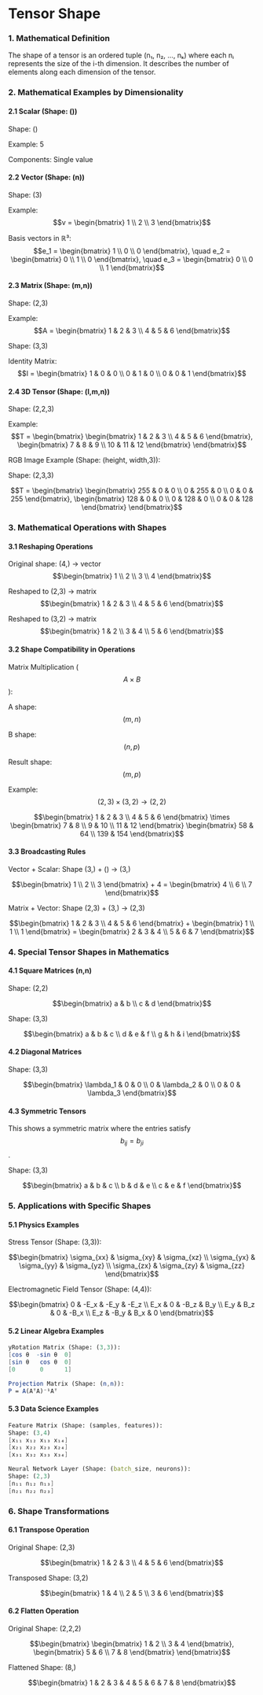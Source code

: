 # Tensor Shape

### 1. Mathematical Definition

The shape of a tensor is an ordered tuple (n₁, n₂, ..., nₖ) where each nᵢ represents the size of the i-th dimension. It describes the number of elements along each dimension of the tensor.

### 2. Mathematical Examples by Dimensionality

#### 2.1 Scalar (Shape: ())

Shape: ()

Example: 5

Components: Single value

#### 2.2 Vector (Shape: (n))

Shape: (3)

Example: $$v = \begin{bmatrix} 1 \\ 2 \\ 3 \end{bmatrix}$$

Basis vectors in ℝ³: $$e_1 = \begin{bmatrix} 1 \\ 0 \\ 0 \end{bmatrix}, \quad e_2 = \begin{bmatrix} 0 \\ 1 \\ 0 \end{bmatrix}, \quad e_3 = \begin{bmatrix} 0 \\ 0 \\ 1 \end{bmatrix}$$

#### 2.3 Matrix (Shape: (m,n))

Shape: (2,3)

Example: $$A = \begin{bmatrix} 1 & 2 & 3 \\ 4 & 5 & 6 \end{bmatrix}$$

Shape: (3,3)

Identity Matrix: $$I = \begin{bmatrix} 1 & 0 & 0 \\ 0 & 1 & 0 \\ 0 & 0 & 1 \end{bmatrix}$$

#### 2.4 3D Tensor (Shape: (l,m,n))

Shape: (2,2,3)

Example: $$T = \begin{bmatrix} \begin{bmatrix} 1 & 2 & 3 \\ 4 & 5 & 6 \end{bmatrix}, \begin{bmatrix} 7 & 8 & 9 \\ 10 & 11 & 12 \end{bmatrix} \end{bmatrix}$$

RGB Image Example (Shape: (height, width,3)):

Shape: (2,3,3)

$$T = \begin{bmatrix} \begin{bmatrix} 255 & 0 & 0 \\ 0 & 255 & 0 \\ 0 & 0 & 255 \end{bmatrix}, \begin{bmatrix} 128 & 0 & 0 \\ 0 & 128 & 0 \\ 0 & 0 & 128 \end{bmatrix} \end{bmatrix}$$

### 3. Mathematical Operations with Shapes

#### 3.1 Reshaping Operations

Original shape: (4,) → vector $$\begin{bmatrix} 1 \\ 2 \\ 3 \\ 4 \end{bmatrix}$$

Reshaped to (2,3) → matrix $$\begin{bmatrix} 1 & 2 & 3 \\ 4 & 5 & 6 \end{bmatrix}$$

Reshaped to (3,2) → matrix $$\begin{bmatrix} 1 & 2 \\ 3 & 4 \\ 5 & 6 \end{bmatrix}$$

#### 3.2 Shape Compatibility in Operations

Matrix Multiplication ($$A×B$$):

A shape: $$(m,n)$$

B shape: $$(n,p)$$

Result shape: $$(m,p)$$

Example: $$(2,3) \times (3,2) \rightarrow (2,2)$$

$$\begin{bmatrix} 1 & 2 & 3 \\ 4 & 5 & 6 \end{bmatrix} \times \begin{bmatrix} 7 & 8 \\ 9 & 10 \\ 11 & 12 \end{bmatrix} \begin{bmatrix} 58 & 64 \\ 139 & 154 \end{bmatrix}$$

#### 3.3 Broadcasting Rules

Vector + Scalar: Shape (3,) + () → (3,)

$$\begin{bmatrix} 1 \\ 2 \\ 3 \end{bmatrix} + 4 = \begin{bmatrix} 4 \\ 6 \\ 7 \end{bmatrix}$$

Matrix + Vector: Shape (2,3) + (3,) → (2,3)

$$\begin{bmatrix} 1 & 2 & 3 \\ 4 & 5 & 6 \end{bmatrix} + \begin{bmatrix} 1 \\ 1 \\ 1 \end{bmatrix} = \begin{bmatrix} 2 & 3 & 4 \\ 5 & 6 & 7 \end{bmatrix}$$

### 4. Special Tensor Shapes in Mathematics

#### 4.1 Square Matrices (n,n)

Shape: (2,2)

$$\begin{bmatrix} a & b \\ c & d \end{bmatrix}$$

Shape: (3,3)

$$\begin{bmatrix} a & b & c \\ d & e & f \\ g & h & i \end{bmatrix}$$

#### 4.2 Diagonal Matrices

Shape: (3,3)

$$\begin{bmatrix} \lambda_1 & 0 & 0 \\ 0 & \lambda_2 & 0 \\ 0 & 0 & \lambda_3 \end{bmatrix}$$

#### 4.3 Symmetric Tensors

This shows a symmetric matrix where the entries satisfy $$b_{ij} = b_{ji}$$ .

Shape: (3,3)

$$\begin{bmatrix} a & b & c \\ b & d & e \\ c & e & f \end{bmatrix}$$

### 5. Applications with Specific Shapes

#### 5.1 Physics Examples

Stress Tensor (Shape: (3,3)):

$$\begin{bmatrix} \sigma_{xx} & \sigma_{xy} & \sigma_{xz} \\ \sigma_{yx} & \sigma_{yy} & \sigma_{yz} \\ \sigma_{zx} & \sigma_{zy} & \sigma_{zz} \end{bmatrix}$$

Electromagnetic Field Tensor (Shape: (4,4)):

$$\begin{bmatrix} 0 & -E_x & -E_y & -E_z \\ E_x & 0 & -B_z & B_y \\ E_y & B_z & 0 & -B_x \\ E_z & -B_y & B_x & 0 \end{bmatrix}$$

#### 5.2 Linear Algebra Examples

```mathematica
yRotation Matrix (Shape: (3,3)):
[cos θ  -sin θ  0]
[sin θ   cos θ  0]
[0       0      1]

Projection Matrix (Shape: (n,n)):
P = A(AᵀA)⁻¹Aᵀ
```

#### 5.3 Data Science Examples

```mathematica
Feature Matrix (Shape: (samples, features)):
Shape: (3,4)
[x₁₁ x₁₂ x₁₃ x₁₄]
[x₂₁ x₂₂ x₂₃ x₂₄]
[x₃₁ x₃₂ x₃₃ x₃₄]

Neural Network Layer (Shape: (batch_size, neurons)):
Shape: (2,3)
[n₁₁ n₁₂ n₁₃]
[n₂₁ n₂₂ n₂₃]
```

### 6. Shape Transformations

#### 6.1 Transpose Operation

Original Shape: (2,3)

$$\begin{bmatrix} 1 & 2 & 3 \\ 4 & 5 & 6 \end{bmatrix}$$

Transposed Shape: (3,2)

$$\begin{bmatrix} 1 & 4 \\ 2 & 5 \\ 3 & 6 \end{bmatrix}$$

#### 6.2 Flatten Operation

Original Shape: (2,2,2)

$$\begin{bmatrix} \begin{bmatrix} 1 & 2 \\ 3 & 4 \end{bmatrix}, \begin{bmatrix} 5 & 6 \\ 7 & 8 \end{bmatrix} \end{bmatrix}$$

Flattened Shape: (8,)

$$\begin{bmatrix} 1 & 2 & 3 & 4 & 5 & 6 & 7 & 8 \end{bmatrix}$$
